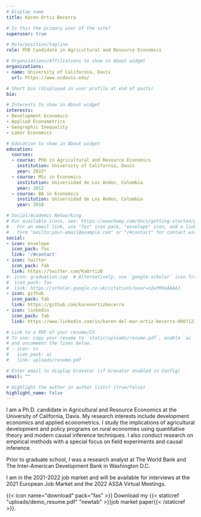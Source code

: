 ```yaml
---
# Display name
title: Karen Ortiz-Becerra

# Is this the primary user of the site?
superuser: true

# Role/position/tagline
role: PhD Candidate in Agricultural and Resource Economics

# Organizations/Affiliations to show in About widget
organizations:
- name: University of California, Davis
  url: https://www.ucdavis.edu/

# Short bio (displayed in user profile at end of posts)
bio: 

# Interests to show in About widget
interests:
- Development Economics
- Applied Econometrics
- Geographic Inequality
- Labor Economics

# Education to show in About widget
education:
  courses:
  - course: PhD in Agricultural and Resource Economics 
    institution: University of California, Davis
    year: 2022*
  - course: MSc in Economics
    institution: Universidad de Los Andes, Colombia
    year: 2012
  - course: BA in Economics
    institution: Universidad de Los Andes, Colombia
    year: 2010

# Social/Academic Networking
# For available icons, see: https://wowchemy.com/docs/getting-started/page-builder/#icons
#   For an email link, use "fas" icon pack, "envelope" icon, and a link in the
#   form "mailto:your-email@example.com" or "/#contact" for contact widget.
social:
- icon: envelope
  icon_pack: fas
  link: '/#contact'
- icon: twitter
  icon_pack: fab
  link: https://twitter.com/KaOrtizB
#- icon: graduation-cap  # Alternatively, use `google-scholar` icon from `ai` icon pack
#  icon_pack: fas
#  link: https://scholar.google.co.uk/citations?user=sIwtMXoAAAAJ
- icon: github
  icon_pack: fab
  link: https://github.com/karenortizbecerra
- icon: linkedin
  icon_pack: fab
  link: https://www.linkedin.com/in/karen-del-mar-ortiz-becerra-09071239/

# Link to a PDF of your resume/CV.
# To use: copy your resume to `static/uploads/resume.pdf`, enable `ai` icons in `params.toml`, 
# and uncomment the lines below.
# - icon: cv
#   icon_pack: ai
#   link: uploads/resume.pdf

# Enter email to display Gravatar (if Gravatar enabled in Config)
email: ""

# Highlight the author in author lists? (true/false)
highlight_name: false
---
```


I am a Ph.D. candidate in Agricultural and Resource Economics at the University of California, Davis. My research interests include development economics and applied econometrics.  I study the implications of agricultural development and policy programs on rural economies using quantitative theory and modern causal inference techniques.
I also conduct research on empirical methods with a special focus on field experiments and causal inference.

Prior to graduate school, I was a research analyst at The World Bank and The Inter-American Development Bank in Washington D.C.

I am in the 2021-2022 job market and will be available for interviews at the 2021 European Job Market and the 2022 ASSA Virtual Meetings.


{{< icon name="download" pack="fas" >}} Download my {{< staticref "uploads/demo_resume.pdf" "newtab" >}}job market paper{{< /staticref >}}.
